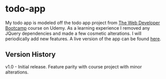 # todo-app

My todo app is modeled off the todo app project from [The Web Developer Bootcamp](https://www.udemy.com/the-web-developer-bootcamp/) course on Udemy. As a learning experience I removed any JQuery dependencies and made a few cosmetic alterations. I will periodically add new features. A live version of the app can be found [here](http://kevinrompala.com/projects/todo-app/todo.html).

## Version History

v1.0 - Initial release. Feature parity with course project with minor alterations.
